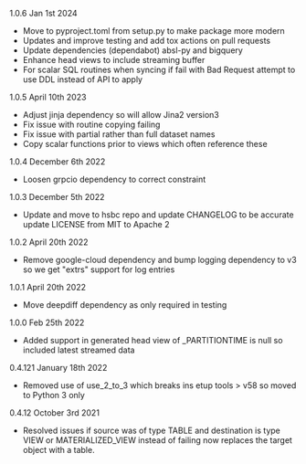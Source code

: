 1.0.6 Jan 1st 2024
- Move to pyproject.toml from setup.py to make package more modern
- Updates and improve testing and add tox actions on pull requests
- Update dependencies (dependabot) absl-py and bigquery
- Enhance head views to include streaming buffer
- For scalar SQL routines when syncing if fail with Bad Request attempt to use DDL instead of API to apply

1.0.5 April 10th 2023
- Adjust jinja dependency so will allow Jina2 version3
- Fix issue with routine copying failing
- Fix issue with partial rather than full dataset names
- Copy scalar functions prior to views which often reference these

1.0.4 December 6th 2022
- Loosen grpcio dependency to correct constraint

1.0.3 December 5th 2022
- Update and move to hsbc repo and update CHANGELOG to be accurate update LICENSE from MIT to Apache 2

1.0.2 April 20th 2022
- Remove google-cloud dependency and bump logging dependency to v3 so we get "extrs" support for log entries

1.0.1 April 20th 2022
- Move deepdiff dependency as only required in testing 

1.0.0 Feb 25th 2022
- Added support in generated head view of _PARTITIONTIME is null so included latest streamed data

0.4.121 January 18th 2022
- Removed use of use_2_to_3 which breaks ins etup tools > v58 so moved to Python 3 only

0.4.12 October 3rd 2021

- Resolved issues if source was of type TABLE and destination is type VIEW or MATERIALIZED_VIEW instead of failing now replaces the target object with a table.
